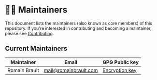 <!--
SPDX-FileCopyrightText: © 2024 Romain Brault <mail@romainbrault.com>

SPDX-License-Identifier: GPL-3.0-or-later
-->

# 🧑‍🔧 Maintainers

This document lists the maintainers (also known as core members) of this
repository. If you're interested in contributing and becoming a maintainer,
please see [Contributing].


[Contributing]: CONTRIBUTING.md

## Current Maintainers

| Maintainer    | Email                    | GPG Public key                         |
| ------------- | ------------------------ | -------------------------------------- |
| Romain Brault | <mail@romainbrault.com>  | [Encryption key](gpg-romainbrault.pub) |
